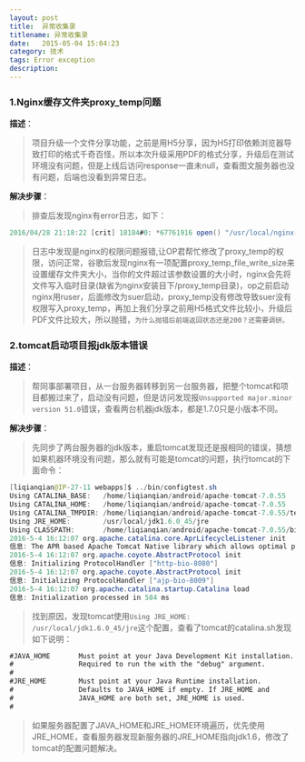 ```yaml
---
layout: post
title:  异常收集录
titlename: 异常收集录
date:   2015-05-04 15:04:23 
category: 技术
tags: Error exception
description:
---
```

### 1.Nginx缓存文件夹proxy_temp问题

**描述**：

>项目升级一个文件分享功能，之前是用H5分享，因为H5打印依赖浏览器导致打印的格式千奇百怪，所以本次升级采用PDF的格式分享，升级后在测试环境没有问题，但是上线后访问response一直未null，查看图文服务器也没有问题，后端也没看到异常日志。

**解决步骤**：

>排查后发现nginx有error日志，如下：

```java
2016/04/28 21:18:22 [crit] 18184#0: *67761916 open() "/usr/local/nginx-1.6.2/proxy_temp/3/33/0000494333" failed (13: Permission denied) while reading upstream, client: 202.85.216.162, server: static.zufangzi.com, request: "GET /GET/downloader/file/T233DE69AEE79451FAADC928AB73057C0.do HTTP/1.1", upstream: "http://*******:8080/GET/downloader/file/T233DE69AEE79451FAADC928AB73057C0.do",host:"static.******.com"
```
>日志中发现是nginx的权限问题报错,让OP君帮忙修改了proxy_temp的权限，访问正常，谷歌后发现nginx有一项配置proxy_temp_file_write_size来设置缓存文件夹大小，当你的文件超过该参数设置的大小时，nginx会先将文件写入临时目录(缺省为nginx安装目下/proxy_temp目录)，op之前启动nginx用ruser，后面修改为suer启动，proxy_temp没有修改导致suer没有权限写入proxy_temp，再加上我们分享之前用H5格式文件比较小，升级后PDF文件比较大，所以抛错，`为什么抛错后前端返回状态还是200？还需要调研。`

### 2.tomcat启动项目报jdk版本错误

**描述**：

>帮同事部署项目，从一台服务器转移到另一台服务器，把整个tomcat和项目都搬过来了，启动没有问题，但是访问发现报`Unsupported major.minor version 51.0`错误，查看两台机器jdk版本，都是1.7.0只是小版本不同。

**解决步骤**：

>先同步了两台服务器的jdk版本，重启tomcat发现还是报相同的错误，猜想如果机器环境没有问题，那么就有可能是tomcat的问题，执行tomcat的下面命令：

```java
[liqianqian@IP-27-11 webapps]$ ../bin/configtest.sh 
Using CATALINA_BASE:   /home/liqianqian/android/apache-tomcat-7.0.55
Using CATALINA_HOME:   /home/liqianqian/android/apache-tomcat-7.0.55
Using CATALINA_TMPDIR: /home/liqianqian/android/apache-tomcat-7.0.55/temp
Using JRE_HOME:        /usr/local/jdk1.6.0_45/jre
Using CLASSPATH:       /home/liqianqian/android/apache-tomcat-7.0.55/bin/bootstrap.jar:/home/liqianqian/android/apache-tomcat-7.0.55/bin/tomcat-juli.jar
2016-5-4 16:12:07 org.apache.catalina.core.AprLifecycleListener init
信息: The APR based Apache Tomcat Native library which allows optimal performance in production environments was not found on the java.library.path: /usr/local/jdk1.6.0_45/jre/lib/amd64/server:/usr/local/jdk1.6.0_45/jre/lib/amd64:/usr/local/jdk1.6.0_45/jre/../lib/amd64:/usr/java/packages/lib/amd64:/usr/lib64:/lib64:/lib:/usr/lib
2016-5-4 16:12:07 org.apache.coyote.AbstractProtocol init
信息: Initializing ProtocolHandler ["http-bio-8080"]
2016-5-4 16:12:07 org.apache.coyote.AbstractProtocol init
信息: Initializing ProtocolHandler ["ajp-bio-8009"]
2016-5-4 16:12:07 org.apache.catalina.startup.Catalina load
信息: Initialization processed in 584 ms
```

> 找到原因，发现tomcat使用`Using JRE_HOME:        /usr/local/jdk1.6.0_45/jre`这个配置，查看了tomcat的catalina.sh发现如下说明：

```xml
#JAVA_HOME       Must point at your Java Development Kit installation.
#                Required to run the with the "debug" argument.
#
#JRE_HOME        Must point at your Java Runtime installation.
#                Defaults to JAVA_HOME if empty. If JRE_HOME and      
#                JAVA_HOME are both set, JRE_HOME is used.
#                   
```

>如果服务器配置了JAVA_HOME和JRE_HOME环境遍历，优先使用JRE_HOME，查看服务器发现新服务器的JRE_HOME指向jdk1.6，修改了tomcat的配置问题解决。